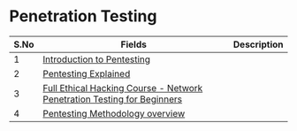 # Penetration Testing


| S.No          | Fields   | Description   |
| ------------- | ------------- | ------------- |
| 1             | [Introduction to Pentesting](https://www.youtube.com/watch?v=B7tTQ272OHE) |  |
| 2             | [Pentesting Explained](https://www.youtube.com/watch?v=-LevHAzXgFs) |   |
| 3             | [Full Ethical Hacking Course - Network Penetration Testing for Beginners](https://www.youtube.com/watch?v=3Kq1MIfTWCE&list=PLWKjhJtqVAbnklGh3FNRLECx_2D_vK3mu) |  |
| 4             | [Pentesting Methodology overview](https://www.youtube.com/watch?v=e1DZYIddDrY)|   | 
 
